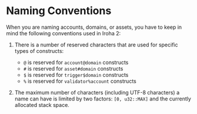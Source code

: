 # Naming Conventions

When you are naming accounts, domains, or assets, you have to keep in mind the
following conventions used in Iroha 2:

1. There is a number of reserved characters that are used for specific
   types of constructs:

   - `@` is reserved for `account@domain` constructs
   - `#` is reserved for `asset#domain` constructs
   - `$` is reserved for `trigger$domain` constructs
   - `%` is reserved for `validator%account` constructs

2. The maximum number of characters (including UTF-8 characters) a name can
   have is limited by two factors: `[0, u32::MAX]` and the currently
   allocated stack space.

